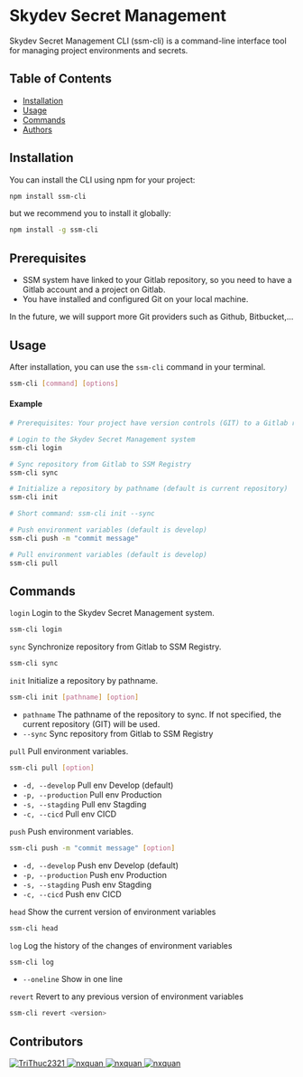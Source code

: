 # Skydev Secret Management

Skydev Secret Management CLI (ssm-cli) is a command-line interface tool for managing project environments and secrets.

## Table of Contents

- [Installation](#installation)
- [Usage](#usage)
- [Commands](#commands)
- [Authors](#authors)

## Installation

You can install the CLI using npm for your project:

```sh
npm install ssm-cli
```

but we recommend you to install it globally:

```sh
npm install -g ssm-cli
```

## Prerequisites

- SSM system have linked to your Gitlab repository, so you need to have a Gitlab account and a project on Gitlab.
- You have installed and configured Git on your local machine.

In the future, we will support more Git providers such as Github, Bitbucket,...

## Usage

After installation, you can use the `ssm-cli` command in your terminal.

```sh
ssm-cli [command] [options]
```

#### Example

```sh
# Prerequisites: Your project have version controls (GIT) to a Gitlab repository

# Login to the Skydev Secret Management system
ssm-cli login

# Sync repository from Gitlab to SSM Registry
ssm-cli sync

# Initialize a repository by pathname (default is current repository)
ssm-cli init

# Short command: ssm-cli init --sync

# Push environment variables (default is develop)
ssm-cli push -m "commit message"

# Pull environment variables (default is develop)
ssm-cli pull
```

## Commands

`login`
Login to the Skydev Secret Management system.

```sh
ssm-cli login
```

`sync`
Synchronize repository from Gitlab to SSM Registry.

```sh
ssm-cli sync
```

`init`
Initialize a repository by pathname.

```sh
ssm-cli init [pathname] [option]
```

- `pathname` The pathname of the repository to sync. If not specified, the current repository (GIT) will be used.
- `--sync` Sync repository from Gitlab to SSM Registry

`pull`
Pull environment variables.

```sh
ssm-cli pull [option]
```

- `-d, --develop` Pull env Develop (default)
- `-p, --production` Pull env Production
- `-s, --stagding` Pull env Stagding
- `-c, --cicd` Pull env CICD

`push`
Push environment variables.

```sh
ssm-cli push -m "commit message" [option]
```

- `-d, --develop` Push env Develop (default)
- `-p, --production` Push env Production
- `-s, --stagding` Push env Stagding
- `-c, --cicd` Push env CICD

`head`
Show the current version of environment variables

```sh
ssm-cli head
```

`log`
Log the history of the changes of environment variables

```sh
ssm-cli log
```

- `--oneline` Show in one line

`revert`
Revert to any previous version of environment variables

```sh
ssm-cli revert <version>
```

## Contributors

<p>
    <tr>
      <td align="center" valign="top" width="0.33%"><a href="https://github.com/TriThuc2321"><img src="https://images.weserv.nl/?url=https://avatars.githubusercontent.com/u/71278156?v=4&h=50&w=50&fit=cover&mask=circle&maxage=3d" alt="TriThuc2321"/></td>
      <td align="center" valign="top" width="0.33%"><a href="https://github.com/nxquan"><img src="https://images.weserv.nl/?url=https://avatars.githubusercontent.com/u/99462521?v=4&h=50&w=50&fit=cover&mask=circle&maxage=3d" alt="nxquan"/></td>
      <td align="center" valign="top" width="0.33%"><a href="https://github.com/ntlong1801"><img src="https://images.weserv.nl/?url=https://avatars.githubusercontent.com/u/101699049?v=4&h=50&w=50&fit=cover&mask=circle&maxage=3d" alt="nxquan"/></td>
      <td align="center" valign="top" width="0.33%"><a href="https://github.com/PhamDat328"><img src="https://images.weserv.nl/?url=https://avatars.githubusercontent.com/u/92577783?v=4&h=50&w=50&fit=cover&mask=circle&maxage=3d" alt="nxquan"/></td>
    </tr>
</p>
